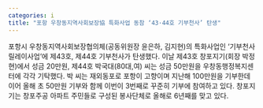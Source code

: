 ```yaml
---
categories: i
title: "포항 우창동지역사회보장協 특화사업 동참 ‘43·44호 기부천사’ 탄생"
---
```

포항시 우창동지역사회보장협의체(공동위원장 윤은하, 김지현)의 특화사업인 ‘기부천사릴레이사업’에 제43호, 제44호 기부천사가 탄생했다. 이날 제43호 창포지기(회장 박정현)에서 성금 20만원, 제44호 박국대(80대,여) 씨는 성금 50만원을 우창동행정복지센터에 각각 기탁했다. 박 씨는 재외동포로 포항이 고향이며 지난해 100만원을 기부한데 이어 올해 초 50만원 기부와 함께 이번이 3번째로 꾸준히 기부에 참여하고 있다. 창포지기는 창포주공 아파트 주민들로 구성된 봉사단체로 올해로 6년째를 맞고 있다.
